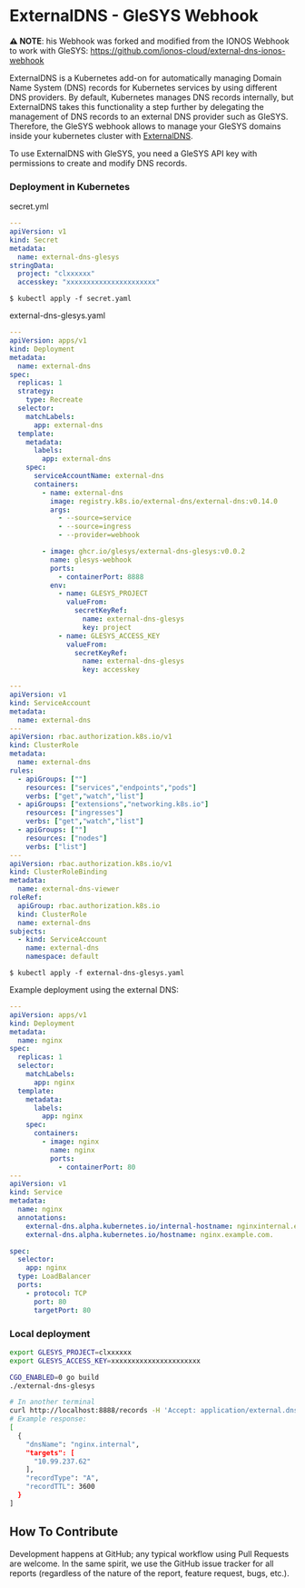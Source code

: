 # ExternalDNS - GleSYS Webhook

**⚠️ NOTE**: his Webhook was forked and modified from the IONOS Webhook to work with GleSYS:
https://github.com/ionos-cloud/external-dns-ionos-webhook

ExternalDNS is a Kubernetes add-on for automatically managing
Domain Name System (DNS) records for Kubernetes services by using different DNS providers.
By default, Kubernetes manages DNS records internally,
but ExternalDNS takes this functionality a step further by delegating the management of DNS records to an external DNS
provider such as GleSYS.  Therefore, the GleSYS webhook allows to manage your
GleSYS domains inside your kubernetes cluster with [ExternalDNS](https://github.com/kubernetes-sigs/external-dns).

To use ExternalDNS with GleSYS, you need a GleSYS API key with permissions to create and modify DNS records.

### Deployment in Kubernetes
secret.yml
```yaml
---
apiVersion: v1
kind: Secret
metadata:
  name: external-dns-glesys
stringData:
  project: "clxxxxxx"
  accesskey: "xxxxxxxxxxxxxxxxxxxxxx"
```
`$ kubectl apply -f secret.yaml`

external-dns-glesys.yaml

```yaml
---
apiVersion: apps/v1
kind: Deployment
metadata:
  name: external-dns
spec:
  replicas: 1
  strategy:
    type: Recreate
  selector:
    matchLabels:
      app: external-dns
  template:
    metadata:
      labels:
        app: external-dns
    spec:
      serviceAccountName: external-dns
      containers:
        - name: external-dns
          image: registry.k8s.io/external-dns/external-dns:v0.14.0
          args:
            - --source=service
            - --source=ingress
            - --provider=webhook

        - image: ghcr.io/glesys/external-dns-glesys:v0.0.2
          name: glesys-webhook
          ports:
            - containerPort: 8888
          env:
            - name: GLESYS_PROJECT
              valueFrom:
                secretKeyRef:
                  name: external-dns-glesys
                  key: project
            - name: GLESYS_ACCESS_KEY
              valueFrom:
                secretKeyRef:
                  name: external-dns-glesys
                  key: accesskey

---
apiVersion: v1
kind: ServiceAccount
metadata:
  name: external-dns
---
apiVersion: rbac.authorization.k8s.io/v1
kind: ClusterRole
metadata:
  name: external-dns
rules:
  - apiGroups: [""]
    resources: ["services","endpoints","pods"]
    verbs: ["get","watch","list"]
  - apiGroups: ["extensions","networking.k8s.io"]
    resources: ["ingresses"]
    verbs: ["get","watch","list"]
  - apiGroups: [""]
    resources: ["nodes"]
    verbs: ["list"]
---
apiVersion: rbac.authorization.k8s.io/v1
kind: ClusterRoleBinding
metadata:
  name: external-dns-viewer
roleRef:
  apiGroup: rbac.authorization.k8s.io
  kind: ClusterRole
  name: external-dns
subjects:
  - kind: ServiceAccount
    name: external-dns
    namespace: default 
```
`$ kubectl apply -f external-dns-glesys.yaml`


Example deployment using the external DNS:
```yaml
---
apiVersion: apps/v1
kind: Deployment
metadata:
  name: nginx
spec:
  replicas: 1
  selector:
    matchLabels:
      app: nginx
  template:
    metadata:
      labels:
        app: nginx
    spec:
      containers:
        - image: nginx
          name: nginx
          ports:
            - containerPort: 80
---
apiVersion: v1
kind: Service
metadata:
  name: nginx
  annotations:
    external-dns.alpha.kubernetes.io/internal-hostname: nginxinternal.example.com.
    external-dns.alpha.kubernetes.io/hostname: nginx.example.com.

spec:
  selector:
    app: nginx
  type: LoadBalancer
  ports:
    - protocol: TCP
      port: 80
      targetPort: 80
```


### Local deployment
```bash
export GLESYS_PROJECT=clxxxxxx
export GLESYS_ACCESS_KEY=xxxxxxxxxxxxxxxxxxxxxx
```

```bash
CGO_ENABLED=0 go build
./external-dns-glesys

# In another terminal
curl http://localhost:8888/records -H 'Accept: application/external.dns.webhook+json;version=1'
# Example response:
[
  {
    "dnsName": "nginx.internal",
    "targets": [
      "10.99.237.62"
    ],
    "recordType": "A",
    "recordTTL": 3600
  }
]
```

## How To Contribute

Development happens at GitHub; any typical workflow using Pull Requests are welcome. In the same spirit, we use the GitHub issue tracker for all reports (regardless of the nature of the report, feature request, bugs, etc.).